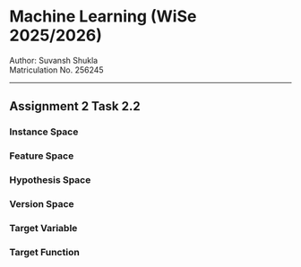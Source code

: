 # Machine Learning (WiSe 2025/2026)

Author: Suvansh Shukla  
Matriculation No. 256245

---

## Assignment 2 Task 2.2

### Instance Space

### Feature Space

### Hypothesis Space

### Version Space

### Target Variable

### Target Function

